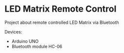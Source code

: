 # LED Matrix Remote Control
 
Project about remote controlled LED Matrix via Bluetooth

Devices:
- Arduino UNO
- Bluetooth module HC-06 


